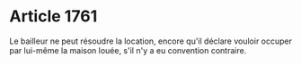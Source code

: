 # Article 1761

Le bailleur ne peut résoudre la location, encore qu'il déclare vouloir occuper par lui-même la maison louée, s'il n'y a eu convention contraire.